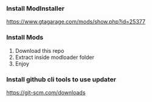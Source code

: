 ### Install ModInstaller
https://www.gtagarage.com/mods/show.php?id=25377

### Install Mods
1. Download this repo
2. Extract inside modloader folder
3. Enjoy


### Install github cli tools to use updater
https://git-scm.com/downloads